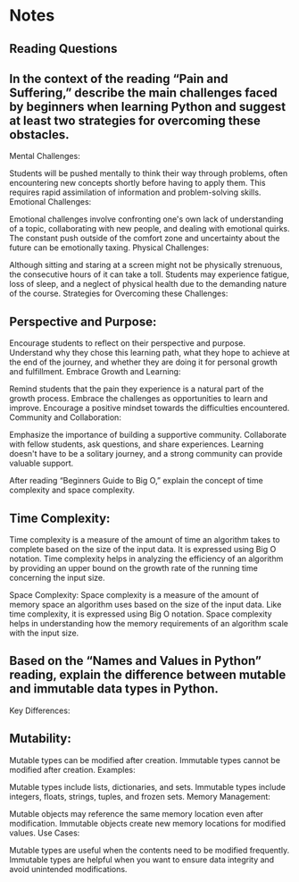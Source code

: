 # Notes

## Reading Questions

## In the context of the reading “Pain and Suffering,” describe the main challenges faced by beginners when learning Python and suggest at least two strategies for overcoming these obstacles.
Mental Challenges:

Students will be pushed mentally to think their way through problems, often encountering new concepts shortly before having to apply them. This requires rapid assimilation of information and problem-solving skills.
Emotional Challenges:

Emotional challenges involve confronting one's own lack of understanding of a topic, collaborating with new people, and dealing with emotional quirks. The constant push outside of the comfort zone and uncertainty about the future can be emotionally taxing.
Physical Challenges:

Although sitting and staring at a screen might not be physically strenuous, the consecutive hours of it can take a toll. Students may experience fatigue, loss of sleep, and a neglect of physical health due to the demanding nature of the course.
Strategies for Overcoming these Challenges:

## Perspective and Purpose:

Encourage students to reflect on their perspective and purpose. Understand why they chose this learning path, what they hope to achieve at the end of the journey, and whether they are doing it for personal growth and fulfillment.
Embrace Growth and Learning:

Remind students that the pain they experience is a natural part of the growth process. Embrace the challenges as opportunities to learn and improve. Encourage a positive mindset towards the difficulties encountered.
Community and Collaboration:

Emphasize the importance of building a supportive community. Collaborate with fellow students, ask questions, and share experiences. Learning doesn't have to be a solitary journey, and a strong community can provide valuable support.

After reading “Beginners Guide to Big O,” explain the concept of time complexity and space complexity.

## Time Complexity:

Time complexity is a measure of the amount of time an algorithm takes to complete based on the size of the input data. It is expressed using Big O notation. Time complexity helps in analyzing the efficiency of an algorithm by providing an upper bound on the growth rate of the running time concerning the input size.

Space Complexity:
Space complexity is a measure of the amount of memory space an algorithm uses based on the size of the input data. Like time complexity, it is expressed using Big O notation. Space complexity helps in understanding how the memory requirements of an algorithm scale with the input size.

## Based on the “Names and Values in Python” reading, explain the difference between mutable and immutable data types in Python.

Key Differences:

## Mutability:

Mutable types can be modified after creation.
Immutable types cannot be modified after creation.
Examples:

Mutable types include lists, dictionaries, and sets.
Immutable types include integers, floats, strings, tuples, and frozen sets.
Memory Management:

Mutable objects may reference the same memory location even after modification.
Immutable objects create new memory locations for modified values.
Use Cases:

Mutable types are useful when the contents need to be modified frequently.
Immutable types are helpful when you want to ensure data integrity and avoid unintended modifications.
